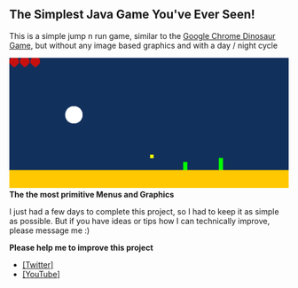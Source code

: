## The Simplest Java Game You've Ever Seen!

This is a simple jump n run game, similar to the [Google Chrome Dinosaur Game](chrome://dino), but without any image based graphics and with a day / night cycle

![Java Game](Game.jpg)
**The the most primitive Menus and Graphics**

I just had a few days to complete this project, so I had to keep it as simple as possible.
But if you have ideas or tips how I can technically improve, please message me :)


**Please help me to improve this project**
- [[Twitter]](https://twitter.com/caliduseb_hd)
- [[YouTube]](https://www.youtube.com/channel/UCeR3hdUxUWixnC253dku2uQ/)
